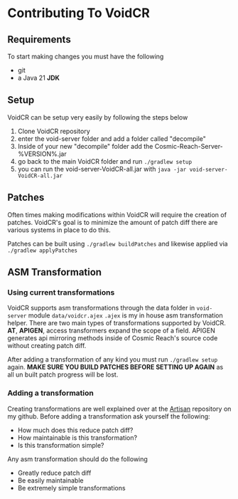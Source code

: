 # Contributing To VoidCR

## Requirements

To start making changes you must have the following

- git
- a Java 21 **JDK**

## Setup

VoidCR can be setup very easily by following the steps below

1. Clone VoidCR repository
2. enter the void-server folder and add a folder called "decompile"
3. Inside of your new "decompile" folder add the Cosmic-Reach-Server-%VERSION%.jar
4. go back to the main VoidCR folder and run `./gradlew setup`
5. you can run the void-server-VoidCR-all.jar with `java -jar void-server-VoidCR-all.jar`

## Patches

Often times making modifications within VoidCR will require the creation of patches.
VoidCR's goal is to minimize the amount of patch diff there are various systems in place to do this.

Patches can be built using `./gradlew buildPatches` and likewise applied via `./gradlew applyPatches`

## ASM Transformation

### Using current transformations

VoidCR supports asm transformations through the data folder in `void-server` module `data/voidcr.ajex`
`.ajex` is my in house asm transformation helper. There are two main types of transformations supported
by VoidCR. **AT**, **APIGEN**, access transformers expand the scope of a field. APIGEN generates api mirroring
methods inside of Cosmic Reach's source code without creating patch diff.

After adding a transformation of any kind you must run `./gradlew setup` again. **MAKE SURE YOU BUILD PATCHES BEFORE
SETTING UP AGAIN** as all un built patch progress will be lost.

### Adding a transformation

Creating transformations are well explained over at the [Artisan](https://github.com/Y2Kwastaken/Artisan) repository on
my github.
Before adding a transformation ask yourself the following:

- How much does this reduce patch diff?
- How maintainable is this transformation?
- Is this transformation simple?

Any asm transformation should do the following

- Greatly reduce patch diff
- Be easily maintainable
- Be extremely simple transformations

